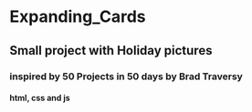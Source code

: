 ﻿# Expanding_Cards
## Small project with Holiday pictures 
### inspired by 50 Projects in 50 days by Brad Traversy
#### html, css and js

